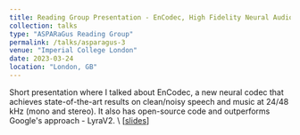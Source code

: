 ```yaml
---
title: Reading Group Presentation - EnCodec, High Fidelity Neural Audio Compression
collection: talks
type: "ASPARaGus Reading Group"
permalink: /talks/asparagus-3
venue: "Imperial College London"
date: 2023-03-24
location: "London, GB"
---
```


Short presentation where I talked about EnCodec, a new neural codec that achieves state-of-the-art results on clean/noisy speech and music at 24/48 kHz (mono and stereo). It also has open-source code and outperforms Google's approach - LyraV2. \\
[[slides](https://docs.google.com/presentation/d/1OSX6Hq_dvhoGTA-CGoykKuUbFndBxirUgfZxu441_VY/edit?usp=sharing)]